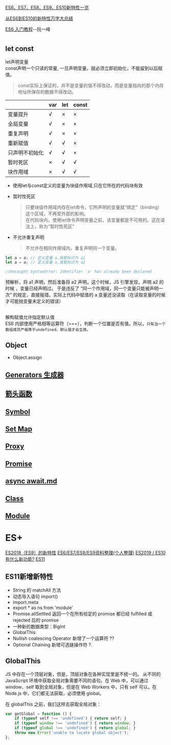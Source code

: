 [ES6、ES7、ES8、ES9、ES10新特性一览](https://juejin.im/post/5ca2e1935188254416288eb2)

[从ES6到ES10的新特性万字大总结](https://juejin.im/post/5dfa5cb86fb9a0165721db1d)

[ES6 入门教程](https://es6.ruanyifeng.com/)--阮一峰

#
## let const
let声明变量  
const声明一个只读的常量, 一旦声明变量，就必须立即初始化，不能留到以后赋值。
>const实际上保证的，并不是变量的值不得改动，而是变量指向的那个内存地址所保存的数据不得改动。


||var |	let |	const|
|:--|:--|:--|:--|
|变量提升	| √	| × |	× |
|全局变量	| √	| × |	× |
|重复声明	| √	| × |	× |
|重新赋值	| √	| √ |	× |
|只声明不初始化 |	√	| √|	×|
|暂时死区	| ×	| √ |	√ |
|块作用域	| ×	| √ |	√ |

* 使用let与const定义的变量为块级作用域,只在它所在的代码块有效
* 暂时性死区
  >只要块级作用域内存在let命令，它所声明的变量就“绑定”（binding）这个区域，不再受外部的影响。  
  >在代码块内，使用let命令声明变量之前，该变量都是不可用的。这在语法上，称为“暂时性死区”

* 不允许重复声明
  >不允许在相同作用域内，重复声明同一个变量。

```js
let a = a; // 定义变量 a,我暂标识为 a1
let a = a; // 定义变量 a,我暂标识为 a2

//Uncaught SyntaxError: Identifier 'a' has already been declared
```
预解析，将 a1 声明，然后准备将 a2 声明，这个时候，JS 引擎发现，声明 a2 的时候 ，变量已经声明过。
于是违反了 “同一个作用域，同一个变量只能被声明一次” 的规定，直接报错。实际上代码中赋值的 a 变量还没读取（在读取变量的时候才可能抛变量未定义的错误）


## 
解构赋值允许指定默认值  
ES6 内部使用严格相等运算符（===），判断一个位置是否有值。所以，`只有当一个数组成员严格等于undefined，默认值才会生效。`

## Object
* Object.assign

## [Generators 生成器](/details/JS/Generator.md)

## [箭头函数](/details/JS/details/this.md)



## [Symbol](/details/JS数据类型/Symbol.md)

## [Set Map](/details/JS/Set、Map.md)

## [Proxy](/details/JS/proxy.md)

## [Promise](/details/JS/promise.md)

## [async await.md](/details/JS/async_await.md)

## [Class](/details/JS/Class.md)

## [Module](/details/JS/Module.md)


# ES+
[ES2018（ES9）的新特性](https://juejin.im/post/6844903622870827022)
[ES6/ES7/ES8/ES9资料整理(个人整理)](https://juejin.im/post/6844903728944775181)
[ES2019 / ES10有什么新功能?](https://juejin.im/post/6844903872469680141)
[ES11](https://juejin.im/post/6883306672064987149)

## ES11新增新特性
* String 的 matchAll 方法
* 动态导入语句 import()
* import.meta
* export * as ns from 'module'
* Promise.allSettled 返回一个在所有给定的 promise 都已经 fulfilled 或 rejected 后的 promise 
* 一种新的数据类型：BigInt
* GlobalThis
* Nullish coalescing Operator 新增了一个运算符 ??
* Optional Chaining 新增可选链操作符 ?.

## GlobalThis

JS 中存在一个顶层对象，但是，顶层对象在各种实现里是不统一的。
从不同的 JavaScript 环境中获取全局对象需要不同的语句。在 Web 中，可以通过 window、self 取到全局对象，但是在 Web Workers 中，只有 self 可以。在 Node.js 中，它们都无法获取，必须使用 global。

在 globalThis 之前，我们这样去获取全局对象：
```js
var getGlobal = function () {
    if (typeof self !== 'undefined') { return self; }
    if (typeof window !== 'undefined') { return window; }
    if (typeof global !== 'undefined') { return global; }
    throw new Error('unable to locate global object');
};

```